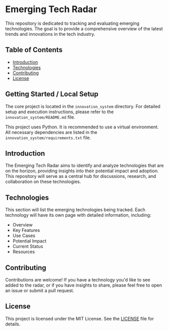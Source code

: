 # Emerging Tech Radar

This repository is dedicated to tracking and evaluating emerging technologies. The goal is to provide a comprehensive overview of the latest trends and innovations in the tech industry.

## Table of Contents
- [Introduction](#introduction)
- [Technologies](#technologies)
- [Contributing](#contributing)
- [License](#license)

## Getting Started / Local Setup

The core project is located in the `innovation_system` directory. For detailed setup and execution instructions, please refer to the `innovation_system/README.md` file.

This project uses Python. It is recommended to use a virtual environment. All necessary dependencies are listed in the `innovation_system/requirements.txt` file.

## Introduction

The Emerging Tech Radar aims to identify and analyze technologies that are on the horizon, providing insights into their potential impact and adoption. This repository will serve as a central hub for discussions, research, and collaboration on these technologies.

## Technologies

This section will list the emerging technologies being tracked. Each technology will have its own page with detailed information, including:

- Overview
- Key Features
- Use Cases
- Potential Impact
- Current Status
- Resources

## Contributing

Contributions are welcome! If you have a technology you'd like to see added to the radar, or if you have insights to share, please feel free to open an issue or submit a pull request.

## License

This project is licensed under the MIT License. See the [LICENSE](LICENSE) file for details.

